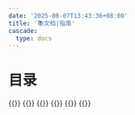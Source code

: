 ```yaml
---
date: '2025-08-07T13:43:36+08:00'
title: '📚文档|指南'
cascade:
  type: docs
---
```



# 目录
{{<cards>}} 
{{<card link="../guide/java" title="Java笔记" icon="document-duplicate">}} 
{{<card link="../guide/webstudy" title="Web学习" icon="document-duplicate">}}
{{<card link="../guide/spring" title="Spring笔记" icon="document-duplicate">}}
{{<card link="../guide/front-end" title="前端" icon="document-duplicate">}}
{{</cards>}}